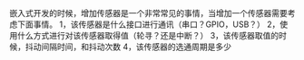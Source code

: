 嵌入式开发的时候，增加传感器是一个非常常见的事情，当增加一个传感器需要考虑下面事情。
1，该传感器是什么接口进行通讯（串口？GPIO，USB？）
2，使用什么方式进行对该传感器取得值（轮寻？还是中断？）
3，该传感器取值的时候，抖动间隔时间，和抖动次数
4，该传感器的选通周期是多少

